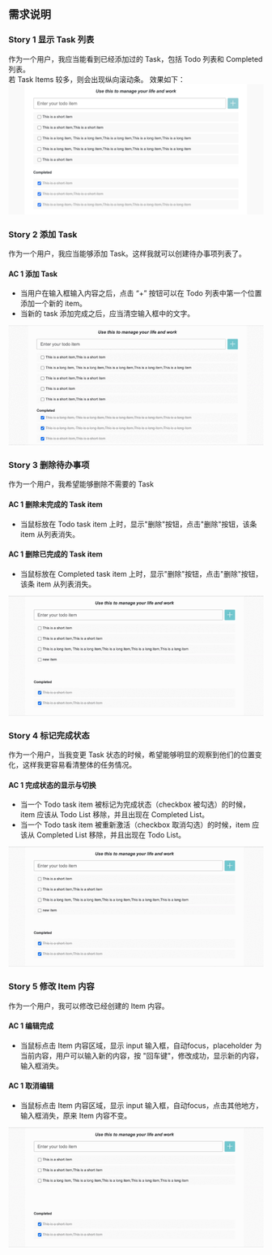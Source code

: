 ## 需求说明

### Story 1 显示 Task 列表

作为一个用户，我应当能看到已经添加过的 Task，包括 Todo 列表和 Completed 列表。  
若 Task Items 较多，则会出现纵向滚动条。 效果如下：
![todo-list](document/list.jpg)

### Story 2 添加 Task

作为一个用户，我应当能够添加 Task。这样我就可以创建待办事项列表了。

#### AC 1 添加 Task

* 当用户在输入框输入内容之后，点击 “+” 按钮可以在 Todo 列表中第一个位置添加一个新的 item。
* 当新的 task 添加完成之后，应当清空输入框中的文字。

![add](document/add-task.gif)

### Story 3 删除待办事项

作为一个用户，我希望能够删除不需要的 Task

#### AC 1 删除未完成的 Task item

* 当鼠标放在 Todo task item 上时，显示"删除"按钮，点击"删除"按钮，该条 item 从列表消失。

#### AC 1 删除已完成的 Task item

* 当鼠标放在 Completed task item 上时，显示"删除"按钮，点击"删除"按钮，该条 item 从列表消失。

![remove](document/remove.gif)


### Story 4 标记完成状态

作为一个用户，当我变更 Task 状态的时候，希望能够明显的观察到他们的位置变化，这样我更容易看清整体的任务情况。

#### AC 1 完成状态的显示与切换

* 当一个 Todo task item 被标记为完成状态（checkbox 被勾选）的时候，item 应该从 Todo List 移除，并且出现在 Completed List。
* 当一个 Todo task item 被重新激活（checkbox 取消勾选）的时候，item 应该从 Completed List 移除，并且出现在 Todo List。

![switch-checked](document/mark.gif)

### Story 5 修改 Item 内容

作为一个用户，我可以修改已经创建的 Item 内容。

#### AC 1 编辑完成

* 当鼠标点击 Item 内容区域，显示 input 输入框，自动focus，placeholder 为当前内容，用户可以输入新的内容，按 "回车键"，修改成功，显示新的内容，输入框消失。

#### AC 1 取消编辑

* 当鼠标点击 Item 内容区域，显示 input 输入框，自动focus，点击其他地方，输入框消失，原来 Item 内容不变。

![edit](document/edit.gif)
